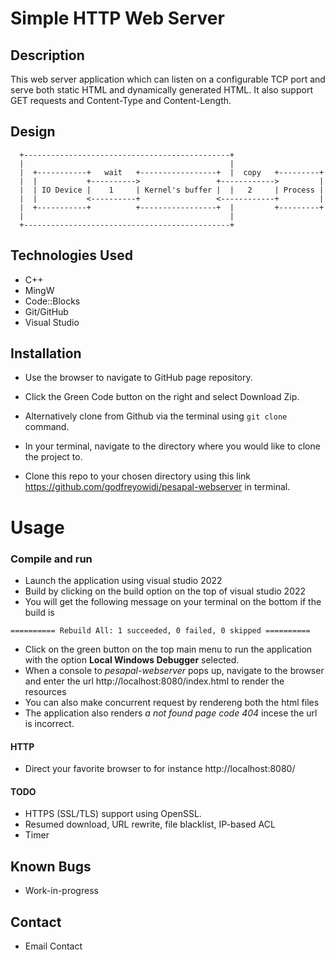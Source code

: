 # Simple HTTP Web Server

## Description

  This web server application which can listen on a configurable TCP port and serve both static HTML and dynamically generated HTML. It also support GET requests and Content-Type and Content-Length.

## Design
```
  +----------------------------------------------+
  |                                              |
  |  +-----------+   wait   +-----------------+  |  copy   +---------+
  |  |           +---------->                 +------------>         |
  |  | IO Device |    1     | Kernel's buffer |  |   2     | Process |
  |  |           <----------+                 <------------+         |
  |  +-----------+          +-----------------+  |         +---------+
  |                                              |
  +----------------------------------------------+
```

## Technologies Used

  - C++
  - MingW
  - Code::Blocks
  - Git/GitHub
  - Visual Studio

## Installation

  * Use the browser to navigate to GitHub page repository.
  * Click the Green Code button on the right and select Download Zip.

  * Alternatively clone from Github via the terminal using ``git clone`` command.
  * In your terminal, navigate to the directory where you would like to clone the project to.

  * Clone this repo to your chosen directory using this link https://github.com/godfreyowidi/pesapal-webserver in terminal.

# Usage

### Compile and run
  * Launch the application using visual studio 2022
  * Build by clicking on the build option on the top of visual studio 2022
  * You will get the following message on your terminal on the bottom if the build is
  ```
  ========== Rebuild All: 1 succeeded, 0 failed, 0 skipped ==========
  ```
  * Click on the green button on the top main menu to run the application with the option __Local Windows Debugger__ selected.
  * When a console to _pesapal-webserver_ pops up, navigate to the browser and enter the url http://localhost:8080/index.html to render the resources
  * You can also make concurrent request by rendereng both the html files
  * The application also renders _a not found page code 404_ incese the url is incorrect.

#### HTTP
   * Direct your favorite browser to for instance http://localhost:8080/

#### TODO
  - HTTPS (SSL/TLS) support using OpenSSL.
  - Resumed download, URL rewrite, file blacklist, IP-based ACL
  - Timer

## Known Bugs
  * Work-in-progress

## Contact
  * Email Contact